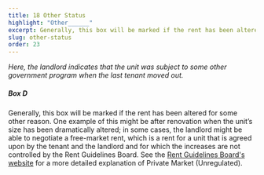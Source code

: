 ```yaml
---
title: 18 Other Status
highlight: "Other______"
excerpt: Generally, this box will be marked if the rent has been altered
slug: other-status
order: 23
---
```


_Here, the landlord indicates that the unit was subject to some other government program when the last tenant moved out._

##### Box D
Generally, this box will be marked if the rent has been altered for some other reason. One example of this might be after renovation when the unit’s size has been dramatically altered; in some cases, the landlord might be able to negotiate a free-market rent, which is a rent for a unit that is agreed upon by the tenant and the landlord and for which the increases are not controlled by the Rent Guidelines Board.  See the [Rent Guidelines Board's website](http://www1.nyc.gov/site/rentguidelinesboard/resources/housing-types.page) for a more detailed explanation of Private Market (Unregulated).
